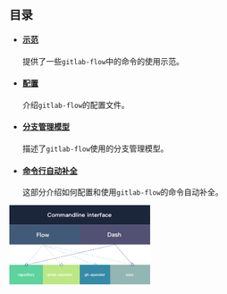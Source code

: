 ## 目录

* #### [示范](./example.md)

  提供了一些`gitlab-flow`中的命令的使用示范。

* #### [配置](./conf.md)

  介绍`gitlab-flow`的配置文件。

* #### [分支管理模型](./flow.md)

  描述了`gitlab-flow`使用的分支管理模型。

* #### [命令行自动补全](./autocomplete.md)

  这部分介绍如何配置和使用`gitlab-flow`的命令自动补全。


<img src="../../assets/gitlab-flow-arch.png" width="50%" align="center"/>
